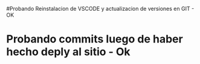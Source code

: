 #Probando Reinstalacion de VSCODE y actualizacion de versiones en GIT - OK
# Probando commits luego de haber hecho deply al sitio - Ok